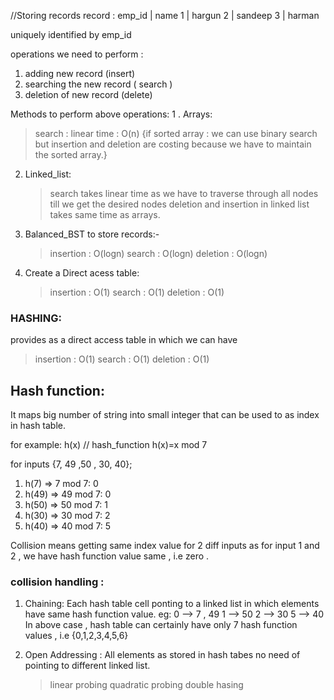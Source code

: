 //Storing records
record :
emp_id | name
1 | hargun
2 | sandeep
3 | harman

uniquely identified by emp_id

operations we need to perform :

1. adding new record (insert)
2. searching the new record ( search )
3. deletion of new record (delete)

Methods to perform above operations:
1 . Arrays:

> search :
> linear time : O(n)
> {if sorted array : we can use binary search but
> insertion and deletion are costing because we have to maintain the sorted array.}

2. Linked_list:

   > search takes linear time as we have to traverse through all nodes till we get the desired nodes
   > deletion and insertion in linked list takes same time as arrays.

3. Balanced_BST to store records:-

   > insertion : O(logn)
   > search : O(logn)
   > deletion : O(logn)

4. Create a Direct acess table:
   > insertion : O(1)
   > search : O(1)
   > deletion : O(1)

### HASHING:

provides as a direct access table in which we can have

> insertion : O(1)
> search : O(1)
> deletion : O(1)

## Hash function:

It maps big number of string into small integer that can be used to as index in hash table.

for example: h(x) // hash_function
h(x)=x mod 7

for inputs {7, 49 ,50 , 30, 40};

1. h(7) => 7 mod 7: 0
2. h(49) => 49 mod 7: 0
3. h(50) => 50 mod 7: 1
4. h(30) => 30 mod 7: 2
5. h(40) => 40 mod 7: 5

Collision means getting same index value for 2 diff inputs as for input 1 and 2 , we have hash function value same , i.e zero .

### collision handling :

1. Chaining:
   Each hash table cell ponting to a linked list in which elements have same hash function value.
   eg: 0 --> 7 , 49
   1 --> 50
   2 --> 30
   5 --> 40
   In above case , hash table can certainly have only 7 hash function values , i.e {0,1,2,3,4,5,6}

2. Open Addressing :
   All elements as stored in hash tabes no need of pointing to different linked list.
   > linear probing
   > quadratic probing
   > double hasing
